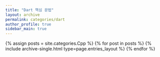 ```yaml
---
title: "Dart 핵심 문법"
layout: archive
permalink: categories/dart
author_profile: true
sidebar_main: true
---
```



{% assign posts = site.categories.Cpp %}
{% for post in posts %} {% include archive-single.html type=page.entries_layout %} {% endfor %}
